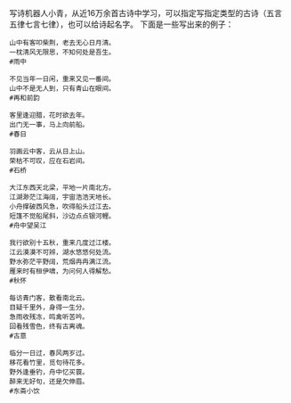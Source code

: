 写诗机器人小青，从近16万余首古诗中学习，可以指定写指定类型的古诗（五言五律七言七律），也可以给诗起名字。
下面是一些写出来的例子：
```
山中有客叩柴荆，老去无心日月清。
一枕清风无限思，不知何处是吾生。
#雨中

不见当年一日闲，重来又见一番间。
山中不是无人到，只有青山在眼间。
#再和前韵

客里逢迎腊，花时欲去年。
出门无一事，马上向前船。
#春日

羽画云中客，云从日上山。
荣枯不可叹，应在石岩间。
#石桥

大江东西天北梁，平地一片南北方。
江湖渺茫江海阔，宇宙浩浩天地长。
小舟撑破西风急，吹得船头过江去。
短篷不觉船尾斜，沙边点点银河鲤。
#舟中望吴江

我行欲别十五秋，重来几度过江楼。
江云漠漠不可辨，湖水悠悠何处流。
野水弥茫平野阔，荒烟冉冉满江流。
雁来时有桓伊啸，为问何人得解愁。
#秋怀

每访青门客，散看南北云。
目疑千里外，身得一生分。
急雨收残冻，鸣禽听苦吟。
回看残雪色，终有古离魂。
#古意

临分一日过，春风两岁过。
移花看竹里，觅句待花多。
野外逢垂钓，舟中忆买蓑。
醉来无好句，还是欠伸眉。
#东斋小饮
```
